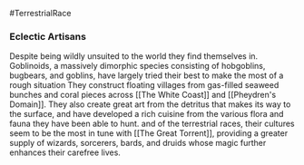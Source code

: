 #TerrestrialRace
### Eclectic Artisans
Despite being wildly unsuited to the world they find themselves in. Goblinoids, a massively dimorphic species consisting of hobgoblins, bugbears, and goblins, have largely tried their best to make the most of a rough situation They construct floating villages from gas-filled seaweed bunches and coral pieces across [[The White Coast]] and [[Pheydren's Domain]]. They also create great art from the detritus that makes its way to the surface, and have developed a rich cuisine from the various flora and fauna they have been able to hunt. and of the terrestrial races, their cultures seem to be the most in tune with [[The Great Torrent]], providing a greater supply of wizards, sorcerers, bards, and druids whose magic further enhances their carefree lives.